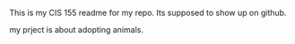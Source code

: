 This is my CIS 155 readme for my repo. Its supposed to show up on github.

my prject is about adopting animals.
